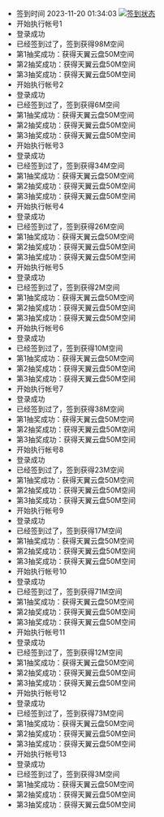 - 签到时间 2023-11-20 01:34:03 [![签到状态](https://github.com/y377/189pan/actions/workflows/main.yml/badge.svg?branch=main)](https://github.com/y377/189pan/actions/workflows/main.yml)
- 开始执行帐号1
- 登录成功
- 已经签到过了，签到获得98M空间
- 第1抽奖成功：获得天翼云盘50M空间
- 第2抽奖成功：获得天翼云盘50M空间
- 第3抽奖成功：获得天翼云盘50M空间
- 开始执行帐号2
- 登录成功
- 已经签到过了，签到获得6M空间
- 第1抽奖成功：获得天翼云盘50M空间
- 第2抽奖成功：获得天翼云盘50M空间
- 第3抽奖成功：获得天翼云盘50M空间
- 开始执行帐号3
- 登录成功
- 已经签到过了，签到获得34M空间
- 第1抽奖成功：获得天翼云盘50M空间
- 第2抽奖成功：获得天翼云盘50M空间
- 第3抽奖成功：获得天翼云盘50M空间
- 开始执行帐号4
- 登录成功
- 已经签到过了，签到获得26M空间
- 第1抽奖成功：获得天翼云盘50M空间
- 第2抽奖成功：获得天翼云盘50M空间
- 第3抽奖成功：获得天翼云盘50M空间
- 开始执行帐号5
- 登录成功
- 已经签到过了，签到获得2M空间
- 第1抽奖成功：获得天翼云盘50M空间
- 第2抽奖成功：获得天翼云盘50M空间
- 第3抽奖成功：获得天翼云盘50M空间
- 开始执行帐号6
- 登录成功
- 已经签到过了，签到获得10M空间
- 第1抽奖成功：获得天翼云盘50M空间
- 第2抽奖成功：获得天翼云盘50M空间
- 第3抽奖成功：获得天翼云盘50M空间
- 开始执行帐号7
- 登录成功
- 已经签到过了，签到获得38M空间
- 第1抽奖成功：获得天翼云盘50M空间
- 第2抽奖成功：获得天翼云盘50M空间
- 第3抽奖成功：获得天翼云盘50M空间
- 开始执行帐号8
- 登录成功
- 已经签到过了，签到获得23M空间
- 第1抽奖成功：获得天翼云盘50M空间
- 第2抽奖成功：获得天翼云盘50M空间
- 第3抽奖成功：获得天翼云盘50M空间
- 开始执行帐号9
- 登录成功
- 已经签到过了，签到获得17M空间
- 第1抽奖成功：获得天翼云盘50M空间
- 第2抽奖成功：获得天翼云盘50M空间
- 第3抽奖成功：获得天翼云盘50M空间
- 开始执行帐号10
- 登录成功
- 已经签到过了，签到获得71M空间
- 第1抽奖成功：获得天翼云盘50M空间
- 第2抽奖成功：获得天翼云盘50M空间
- 第3抽奖成功：获得天翼云盘50M空间
- 开始执行帐号11
- 登录成功
- 已经签到过了，签到获得12M空间
- 第1抽奖成功：获得天翼云盘50M空间
- 第2抽奖成功：获得天翼云盘50M空间
- 第3抽奖成功：获得天翼云盘50M空间
- 开始执行帐号12
- 登录成功
- 已经签到过了，签到获得73M空间
- 第1抽奖成功：获得天翼云盘50M空间
- 第2抽奖成功：获得天翼云盘50M空间
- 第3抽奖成功：获得天翼云盘50M空间
- 开始执行帐号13
- 登录成功
- 已经签到过了，签到获得3M空间
- 第1抽奖成功：获得天翼云盘50M空间
- 第2抽奖成功：获得天翼云盘50M空间
- 第3抽奖成功：获得天翼云盘50M空间
